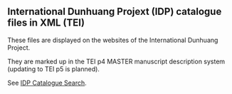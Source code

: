 ## International Dunhuang Projext (IDP) catalogue files in XML (TEI)

These files are displayed on the websites of the International Dunhuang Project.

They are marked up in the TEI p4 MASTER manuscript description system (updating to TEI p5 is planned).

See [IDP Catalogue Search](http://idp.bl.uk/database/catalogue_search.a4d).

